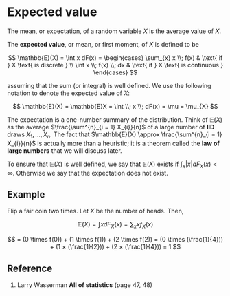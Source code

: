 # Expected value

The mean, or expectation, of a random variable $X$ is the average value of $X$.

The **expected value**, or mean, or first moment, of $X$ is defined to be

$$
\mathbb{E}(X) = \int x dF(x) =
\begin{cases}
    \sum_{x} x \\; f(x)     & \text{ if } X \text{ is discrete } \\
    \int x \\; f(x) \\; dx  & \text{ if } X \text{ is continuous }
\end{cases}
$$

assuming that the sum (or integral) is well defined. We use the following notation to denote the expected value of $X$:

$$
\mathbb{E}(X) = \mathbb{E}X = \int \\; x \\; dF(x) = \mu = \mu_{X}
$$

The expectation is a one-number summary of the distribution. Think of $\mathbb{E}(X)$ as the average $\frac{\sum^{n}_{i = 1} X_{i}}{n}$ of a large number of **IID** draws $X_1, \dots , X_{n}$. The fact that $\mathbb{E}(X) \approx \frac{\sum^{n}_{i = 1} X_{i}}{n}$ is actually more than a heuristic; it is a theorem called the **law of large numbers** that we will discuss later.

To ensure that $\mathbb{E}(X)$ is well defined, we say that $\mathbb{E}(X)$ exists if $\int_{x} |x| dF_{X}(x) \lt \infty$. Otherwise we say that the expectation does not exist.

## Example

Flip a fair coin two times. Let $X$ be the number of heads. Then,

$$
\mathbb{E}(X) = \int x dF_{X}(x) = \sum_{x} x f_{X}(x)
$$

$$
= (0 \times f(0)) + (1 \times f(1)) + (2 \times f(2)) = (0 \times (\frac{1}{4})) + (1 × (\frac{1}{2})) + (2 × (\frac{1}{4})) = 1
$$

## Reference

1. Larry Wasserman **All of statistics** (page 47, 48)